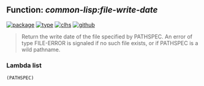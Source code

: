 ## Function: ***common-lisp:file-write-date***
[![package](https://img.shields.io/badge/Package-COMMON--LISP-5f9ea0.svg?style=social&colorA=999999)](../) [![type](https://img.shields.io/badge/Type-Function-5f9ea0.svg?style=social&colorA=999999)](../#function) [![clhs](https://img.shields.io/badge/CLHS-FILE--WRITE--DATE-5f9ea0.svg?style=social&colorA=999999)](http://www.lispworks.com/documentation/HyperSpec/Body/f_file_w.htm) [![github](https://img.shields.io/badge/GitHub-View_the_source-5f9ea0.svg?style=social&colorA=999999&logo=github)](https://github.com/sbcl/sbcl/blob/master/src/code/filesys.lisp/) 

> Return the write date of the file specified by PATHSPEC.
> An error of type FILE-ERROR is signaled if no such file exists,
> or if PATHSPEC is a wild pathname.

### Lambda list
```
(PATHSPEC)
```
